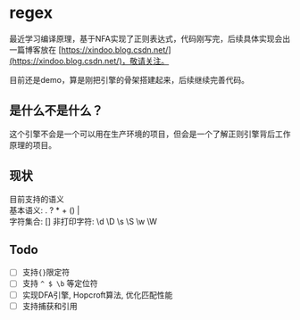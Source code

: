 # regex


最近学习编译原理，基于NFA实现了正则表达式，代码刚写完，后续具体实现会出一篇博客放在 [https://xindoo.blog.csdn.net/](https://xindoo.blog.csdn.net/)，敬请关注。

目前还是demo，算是刚把引擎的骨架搭建起来，后续继续完善代码。  

## 是什么不是什么？ 
这个引擎不会是一个可以用在生产环境的项目，但会是一个了解正则引擎背后工作原理的项目。     

## 现状
目前支持的语义   
基本语义: . ? * + () |  
字符集合: [] 
非打印字符: \d \D \s \S \w \W  

## Todo 
- [ ] 支持`{}`限定符     
- [ ] 支持 `^ $ \b` 等定位符   
- [ ] 实现DFA引擎, Hopcroft算法, 优化匹配性能     
- [ ] 支持捕获和引用   